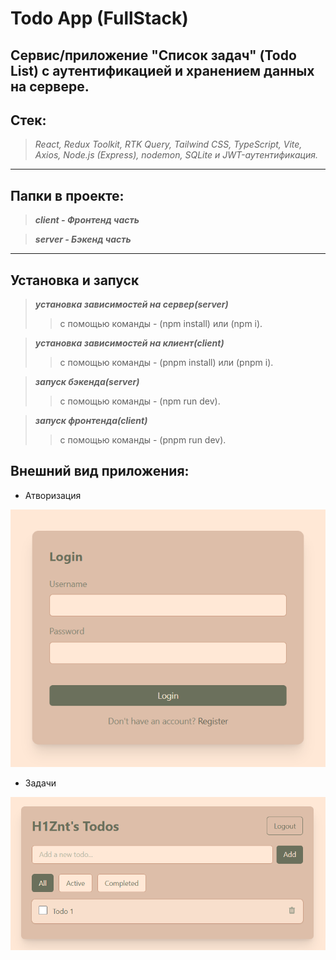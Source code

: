 # Todo App (FullStack)

## Cервис/приложение "Список задач" (Todo List) с аутентификацией и хранением данных на сервере.

## Стек:

> *React, Redux Toolkit, RTK Query, Tailwind CSS, TypeScript, Vite, Axios, Node.js (Express), nodemon, SQLite и JWT-аутентификация.*

---

## Папки в проекте:

> ***client - Фронтенд часть***

> ***server - Бэкенд часть***

---

## Установка и запуск

> ***установка зависимостей на сервер(server)***
>> с помощью команды - (npm install) или (npm i).

> ***установка зависимостей на клиент(client)***
>> с помощью команды - (pnpm install) или (pnpm i).

> ***запуск бэкенда(server)***
>> с помощью команды - (npm run dev).

> ***запуск фронтенда(client)***
>> с помощью команды - (pnpm run dev).

## Внешний вид приложения:

* Атворизация

![login](./public/login.png)

* Задачи

![todo](./public/todo.png)